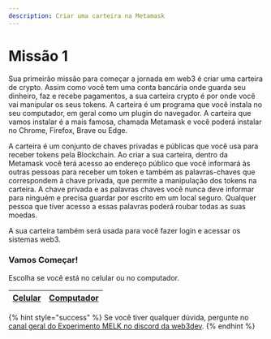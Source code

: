 ```yaml
---
description: Criar uma carteira na Metamask
---
```


# Missão 1

Sua primeirão missão para começar a jornada em web3 é criar uma carteira de crypto. Assim como você tem uma conta bancária onde guarda seu dinheiro, faz e recebe pagamentos, a sua carteira crypto é por onde você vai manipular os seus tokens. A carteira é um programa que você instala no seu computador, em geral como um plugin do navegador. A carteira que vamos instalar é a mais famosa, chamada Metamask e você poderá instalar no Chrome, Firefox, Brave ou Edge.

A carteira é um conjunto de chaves privadas e públicas que você usa para receber tokens pela Blockchain. Ao criar a sua carteira, dentro da Metamask você terá acesso ao endereço público que você informará às outras pessoas para receber um token e também as palavras-chaves que correspondem à chave privada, que permite a manipulação dos tokens na carteira. A chave privada e as palavras chaves você nunca deve informar para ninguém e precisa guardar por escrito em um local seguro. Qualquer pessoa que tiver acesso a essas palavras poderá roubar todas as suas moedas.

A sua carteira também será usada para você fazer login e acessar os sistemas web3.

### Vamos Começar!

Escolha se você está no celular ou no computador.

| [Celular](instalar-uma-carteira-no-celular.md) | [Computador](instalar-uma-carteira-no-computador.md) |
| ---------------------------------------------- | ---------------------------------------------------- |

{% hint style="success" %}
Se você tiver qualquer dúvida, pergunte no [canal geral do Experimento MELK no discord da web3dev](https://discord.gg/w8smrfEpN4).
{% endhint %}
